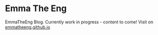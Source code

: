 # Emma The Eng
EmmaTheEng Blog. Currently work in progress - content to come! Visit on [emmatheeng.github.io](https://emmatheeng.github.io)
